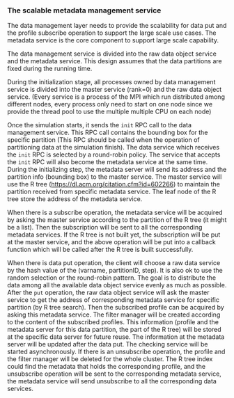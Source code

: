 ### The scalable metadata management service

The data management layer needs to provide the scalability for data put and the profile subscribe operation to support the large scale use cases. The metadata service is the core component to support large scale capability.

The data management service is divided into the raw data object service and the metadata service. This design assumes that the data partitions are fixed during the running time. 

During the initialization stage, all processes owned by data management service is divided into the master service (rank=0) and the raw data object service. (Every service is a process of the MPI which run distributed among different nodes, every process only need to start on one node since we provide the thread pool to use the multiple multiple CPU on each node)

Once the simulation starts, it sends the `init` RPC call to the data management service. This RPC call contains the bounding box for the specific partition (This RPC should be called when the operation of partitioning data at the simulation finish). The data service which receives the `init` RPC is selected by a round-robin policy. The service that accepts the `init` RPC will also become the metadata service at the same time. During the initializing step, the metadata server will send its address and the partition info (bounding box) to the master service. The master service will use the R tree (https://dl.acm.org/citation.cfm?id=602266) to maintain the partition received from specific metadata service. The leaf node of the R tree store the address of the metadata service.

When there is a subscribe operation, the metadata service will be acquired by asking the master service according to the partition of the R tree (it might be a list). Then the subscription will be sent to all the corresponding metadata services. If the R tree is not built yet, the subscription will be put at the master service, and the above operation will be put into a callback function which will be called after the R tree is built successfully.

When there is data put operation, the client will choose a raw data service by the hash value of the (varname, partitionID, step). It is also ok to use the random selection or the round-robin pattern. The goal is to distribute the data among all the available data object service evenly as much as possible. After the `put` operation, the raw data object service will ask the master service to get the address of corresponding metadata service for specific partition (by R tree search). Then the subscribed profile can be acquired by asking this metadata service. The filter manager will be created according to the content of the subscribed profiles. This information (profile and the metadata server for this data partition, the part of the R tree) will be stored at the specific data server for future reuse. The information at the metadata server will be updated after the data put. The checking service will be started asynchronously. If there is an unsubscribe operation, the profile and the filter manager will be deleted for the whole cluster. The R tree index could find the metadata that holds the corresponding profile, and the unsubscribe operation will be sent to the corresponding metadata service, the metadata service will send unsubscribe to all the corresponding data services.



